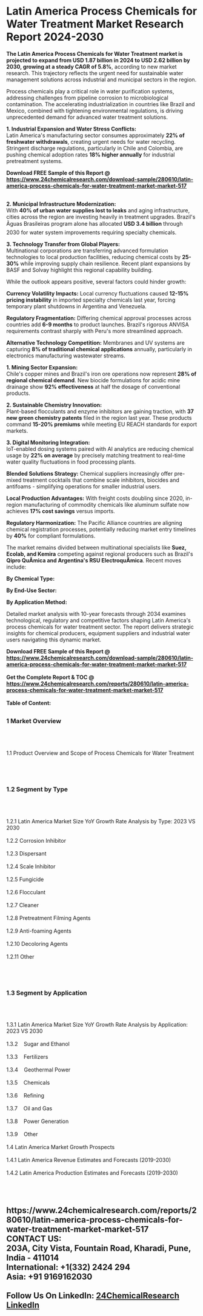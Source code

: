<h1>Latin America Process Chemicals for Water Treatment Market Research Report 2024-2030</h1><p><strong>The Latin America Process Chemicals for Water Treatment market is projected to expand from USD 1.87 billion in 2024 to USD 2.62 billion by 2030, growing at a steady CAGR of 5.8%</strong>, according to new market research. This trajectory reflects the urgent need for sustainable water management solutions across industrial and municipal sectors in the region.</p><p>Process chemicals play a critical role in water purification systems, addressing challenges from pipeline corrosion to microbiological contamination. The accelerating industrialization in countries like Brazil and Mexico, combined with tightening environmental regulations, is driving unprecedented demand for advanced water treatment solutions.</p><p><strong>1. Industrial Expansion and Water Stress Conflicts:</strong><br>
Latin America's manufacturing sector consumes approximately <strong>22% of freshwater withdrawals</strong>, creating urgent needs for water recycling. Stringent discharge regulations, particularly in Chile and Colombia, are pushing chemical adoption rates <strong>18% higher annually</strong> for industrial pretreatment systems.</p><div><b>Download FREE Sample of this Report @ 
            <a href="https://www.24chemicalresearch.com/download-sample/280610/latin-america-process-chemicals-for-water-treatment-market-market-517">
            https://www.24chemicalresearch.com/download-sample/280610/latin-america-process-chemicals-for-water-treatment-market-market-517</a></b></div><br><p><strong>2. Municipal Infrastructure Modernization:</strong><br>
With <strong>40% of urban water supplies lost to leaks</strong> and aging infrastructure, cities across the region are investing heavily in treatment upgrades. Brazil's Ãguas Brasileiras program alone has allocated <strong>USD 3.4 billion</strong> through 2030 for water system improvements requiring specialty chemicals.</p><p><strong>3. Technology Transfer from Global Players:</strong><br>
Multinational corporations are transferring advanced formulation technologies to local production facilities, reducing chemical costs by <strong>25-30%</strong> while improving supply chain resilience. Recent plant expansions by BASF and Solvay highlight this regional capability building.</p><p>While the outlook appears positive, several factors could hinder growth:</p><p><strong>Currency Volatility Impacts:</strong> Local currency fluctuations caused <strong>12-15% pricing instability</strong> in imported specialty chemicals last year, forcing temporary plant shutdowns in Argentina and Venezuela.</p><p><strong>Regulatory Fragmentation:</strong> Differing chemical approval processes across countries add <strong>6-9 months</strong> to product launches. Brazil's rigorous ANVISA requirements contrast sharply with Peru's more streamlined approach.</p><p><strong>Alternative Technology Competition:</strong> Membranes and UV systems are capturing <strong>8% of traditional chemical applications</strong> annually, particularly in electronics manufacturing wastewater streams.</p><p><strong>1. Mining Sector Expansion:</strong><br>
Chile's copper mines and Brazil's iron ore operations now represent <strong>28% of regional chemical demand</strong>. New biocide formulations for acidic mine drainage show <strong>92% effectiveness</strong> at half the dosage of conventional products.</p><p><strong>2. Sustainable Chemistry Innovation:</strong><br>
Plant-based flocculants and enzyme inhibitors are gaining traction, with <strong>37 new green chemistry patents</strong> filed in the region last year. These products command <strong>15-20% premiums</strong> while meeting EU REACH standards for export markets.</p><p><strong>3. Digital Monitoring Integration:</strong><br>
IoT-enabled dosing systems paired with AI analytics are reducing chemical usage by <strong>22% on average</strong> by precisely matching treatment to real-time water quality fluctuations in food processing plants.</p><p><strong>Blended Solutions Strategy:</strong> Chemical suppliers increasingly offer pre-mixed treatment cocktails that combine scale inhibitors, biocides and antifoams - simplifying operations for smaller industrial users.</p><p><strong>Local Production Advantages:</strong> With freight costs doubling since 2020, in-region manufacturing of commodity chemicals like aluminum sulfate now achieves <strong>17% cost savings</strong> versus imports.</p><p><strong>Regulatory Harmonization:</strong> The Pacific Alliance countries are aligning chemical registration processes, potentially reducing market entry timelines by <strong>40%</strong> for compliant formulations.</p><p>The market remains divided between multinational specialists like <strong>Suez, Ecolab, and Kemira</strong> competing against regional producers such as Brazil's <strong>Qipro QuÃ­mica and Argentina's RSU ElectroquÃ­mica</strong>. Recent moves include:</p><p><strong>By Chemical Type:</strong></p><p><strong>By End-Use Sector:</strong></p><p><strong>By Application Method:</strong></p><p>Detailed market analysis with 10-year forecasts through 2034 examines technological, regulatory and competitive factors shaping Latin America's process chemicals for water treatment sector. The report delivers strategic insights for chemical producers, equipment suppliers and industrial water users navigating this dynamic market.</p><div><b>Download FREE Sample of this Report @ 
            <a href="https://www.24chemicalresearch.com/download-sample/280610/latin-america-process-chemicals-for-water-treatment-market-market-517">
            https://www.24chemicalresearch.com/download-sample/280610/latin-america-process-chemicals-for-water-treatment-market-market-517</a></b></div><br><div><b>Get the Complete Report & TOC @ 
            <a href="https://www.24chemicalresearch.com/reports/280610/latin-america-process-chemicals-for-water-treatment-market-market-517">
            https://www.24chemicalresearch.com/reports/280610/latin-america-process-chemicals-for-water-treatment-market-market-517</a></b></div><br>
            <b>Table of Content:</b><p><h2><span style="font-size:16px"><strong>1 Market Overview&nbsp;&nbsp; &nbsp;</strong></span></h2><br />
<br />
<p>1.1 Product Overview and Scope of Process Chemicals for Water Treatment&nbsp;</p><br />
<br />
<h2><strong><span style="font-size:16px">1.2 Segment by Type&nbsp;&nbsp; &nbsp;</span></strong></h2><br />
<br />
<p>1.2.1 Latin America Market Size YoY Growth Rate Analysis by Type: 2023 VS 2030&nbsp;&nbsp; &nbsp;<br /><br />
1.2.2 Corrosion Inhibitor&nbsp;&nbsp; &nbsp;<br /><br />
1.2.3 Dispersant<br /><br />
1.2.4 Scale Inhibitor<br /><br />
1.2.5 Fungicide<br /><br />
1.2.6 Flocculant<br /><br />
1.2.7 Cleaner<br /><br />
1.2.8 Pretreatment Filming Agents<br /><br />
1.2.9 Anti-foaming Agents<br /><br />
1.2.10 Decoloring Agents<br /><br />
1.2.11 Other</p><br />
<br />
<h2><span style="font-size:16px"><strong>1.3 Segment by Application&nbsp;&nbsp;</strong></span></h2><br />
<br />
<p>1.3.1 Latin America Market Size YoY Growth Rate Analysis by Application: 2023 VS 2030&nbsp;&nbsp; &nbsp;<br /><br />
1.3.2&nbsp;&nbsp; &nbsp;Sugar and Ethanol<br /><br />
1.3.3&nbsp;&nbsp; &nbsp;Fertilizers<br /><br />
1.3.4&nbsp;&nbsp; &nbsp;Geothermal Power<br /><br />
1.3.5&nbsp;&nbsp; &nbsp;Chemicals<br /><br />
1.3.6&nbsp;&nbsp; &nbsp;Refining<br /><br />
1.3.7&nbsp;&nbsp; &nbsp;Oil and Gas<br /><br />
1.3.8&nbsp;&nbsp; &nbsp;Power Generation<br /><br />
1.3.9&nbsp;&nbsp; &nbsp;Other<br /><br />
1.4 Latin America Market Growth Prospects&nbsp;&nbsp; &nbsp;<br /><br />
1.4.1 Latin America Revenue Estimates and Forecasts (2019-2030)&nbsp;&nbsp; &nbsp;<br /><br />
1.4.2 Latin America Production Estimates and Forecasts (2019-2030)&nbsp;&nbsp;</p><br />
<br />
<h2><span style="fon</p><div><b>Get the Complete Report & TOC @ 
            <a href="https://www.24chemicalresearch.com/reports/280610/latin-america-process-chemicals-for-water-treatment-market-market-517">
            https://www.24chemicalresearch.com/reports/280610/latin-america-process-chemicals-for-water-treatment-market-market-517</a></b></div><br><b>CONTACT US:</b><br>
            203A, City Vista, Fountain Road, Kharadi, Pune, India - 411014<br>
            International: +1(332) 2424 294<br>
            Asia: +91 9169162030 <br><br>
            Follow Us On LinkedIn: <a href="https://www.linkedin.com/company/24chemicalresearch/">24ChemicalResearch LinkedIn</a>